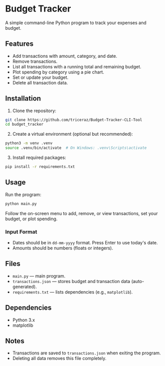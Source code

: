 # Budget Tracker

A simple command-line Python program to track your expenses and budget.

## Features

- Add transactions with amount, category, and date.
- Remove transactions.
- List all transactions with a running total and remaining budget.
- Plot spending by category using a pie chart.
- Set or update your budget.
- Delete all transaction data.

## Installation

1. Clone the repository:

```bash
git clone https://github.com/triceraz/Budget-Tracker-CLI-Tool
cd budget_tracker
````

2. Create a virtual environment (optional but recommended):

```bash
python3 -m venv .venv
source .venv/bin/activate  # On Windows: .venv\Scripts\activate
```

3. Install required packages:

```bash
pip install -r requirements.txt
```

## Usage

Run the program:

```bash
python main.py
```

Follow the on-screen menu to add, remove, or view transactions, set your budget, or plot spending.

### Input Format

* Dates should be in `dd-mm-yyyy` format. Press Enter to use today's date.
* Amounts should be numbers (floats or integers).

## Files

* `main.py` — main program.
* `transactions.json` — stores budget and transaction data (auto-generated).
* `requirements.txt` — lists dependencies (e.g., `matplotlib`).

## Dependencies

* Python 3.x
* matplotlib

## Notes

* Transactions are saved to `transactions.json` when exiting the program.
* Deleting all data removes this file completely.

